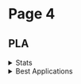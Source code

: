 # Page 4

## PLA

<details>

<summary>Stats</summary>



</details>

<details>

<summary>Best Applications</summary>



</details>
